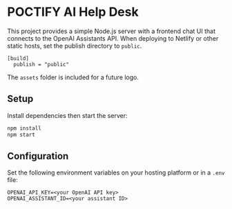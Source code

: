 # POCTIFY AI Help Desk

This project provides a simple Node.js server with a frontend chat UI that connects to the OpenAI Assistants API. When deploying to Netlify or other static hosts, set the publish directory to `public`.

```
[build]
  publish = "public"
```

The `assets` folder is included for a future logo.

## Setup

Install dependencies then start the server:

```bash
npm install
npm start
```

## Configuration

Set the following environment variables on your hosting platform or in a `.env` file:

```
OPENAI_API_KEY=<your OpenAI API key>
OPENAI_ASSISTANT_ID=<your assistant ID>
```
